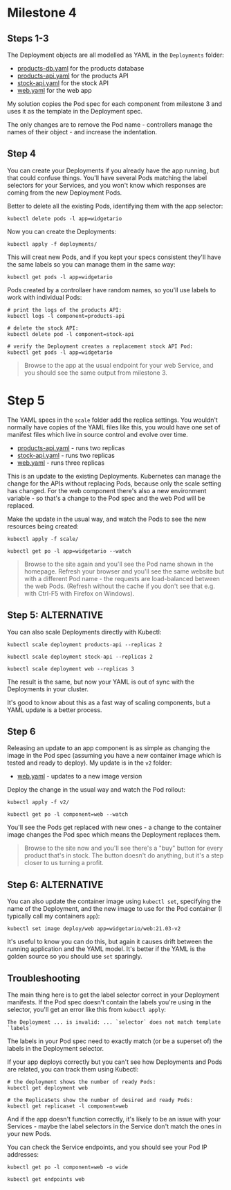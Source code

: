 # Milestone 4

## Steps 1-3

The Deployment objects are all modelled as YAML in the `Deployments` folder:

- [products-db.yaml](deployments/products-db.yaml) for the products database 
- [products-api.yaml](deployments/products-api.yaml) for the products API 
- [stock-api.yaml](deployments/stock-api.yaml) for the stock API 
- [web.yaml](deployments/web.yaml) for the web app

My solution copies the Pod spec for each component from milestone 3 and uses it as the template in the Deployment spec. 

The only changes are to remove the Pod name - controllers manage the names of their object - and increase the indentation.

## Step 4

You can create your Deployments if you already have the app running, but that could confuse things. You'll have several Pods matching the label selectors for your Services, and you won't know which responses are coming from the new Deployment Pods.

Better to delete all the existing Pods, identifying them with the app selector:

```
kubectl delete pods -l app=widgetario
```

Now you can create the Deployments:

```
kubectl apply -f deployments/
```

This will creat new Pods, and if you kept your specs consistent they'll have the same labels so you can manage them in the same way:

```
kubectl get pods -l app=widgetario
```

Pods created by a controllaer have random names, so you'll use labels to work with individual Pods:

```
# print the logs of the products API:
kubectl logs -l component=products-api

# delete the stock API:
kubectl delete pod -l component=stock-api

# verify the Deployment creates a replacement stock API Pod:
kubectl get pods -l app=widgetario
```

> Browse to the app at the usual endpoint for your web Service, and you should see the same output from milestone 3.

# Step 5

The YAML specs in the `scale` folder add the replica settings. You wouldn't normally have copies of the YAML files like this, you would have one set of manifest files which live in source control and evolve over time.

- [products-api.yaml](scale/products-api.yaml) - runs two replicas
- [stock-api.yaml](scale/stock-api.yaml) - runs two replicas
- [web.yaml](scale/web.yaml) - runs three replicas

This is an update to the existing Deployments. Kubernetes can manage the change for the APIs without replacing Pods, because only the scale setting has changed. For the web component there's also a new environment variable - so that's a change to the Pod spec and the web Pod will be replaced.

Make the update in the usual way, and watch the Pods to see the new resources being created:

```
kubectl apply -f scale/

kubectl get po -l app=widgetario --watch
```

> Browse to the site again and you'll see the Pod name shown in the homepage. Refresh your browser and you'll see the same website but with a different Pod name - the requests are load-balanced between the web Pods. (Refresh without the cache if you don't see that e.g. with Ctrl-F5 with Firefox on Windows).

## Step 5: ALTERNATIVE

You can also scale Deployments directly with Kubectl:

```
kubectl scale deployment products-api --replicas 2

kubectl scale deployment stock-api --replicas 2

kubectl scale deployment web --replicas 3
```

The result is the same, but now your YAML is out of sync with the Deployments in your cluster.

It's good to know about this as a fast way of scaling components, but a YAML update is a better process.

## Step 6

Releasing an update to an app component is as simple as changing the image in the Pod spec (assuming you have a new container image which is tested and ready to deploy). My update is in the `v2` folder:

- [web.yaml](v2/web.yaml) - updates to a new image version

Deploy the change in the usual way and watch the Pod rollout:

```
kubectl apply -f v2/

kubectl get po -l component=web --watch
```

You'll see the Pods get replaced with new ones - a change to the container image changes the Pod spec which means the Deployment replaces them.

> Browse to the site now and you'll see there's a "buy" button for every product that's in stock. The button doesn't do anything, but it's a step closer to us turning a profit.

## Step 6: ALTERNATIVE

You can also update the container image using `kubectl set`, specifying the name of the Deployment, and the new image to use for the Pod container (I typically call my containers `app`): 

```
kubectl set image deploy/web app=widgetario/web:21.03-v2
```

It's useful to know you can do this, but again it causes drift between the running application and the YAML model. It's better if the YAML is the golden source so you should use `set` sparingly.

## Troubleshooting

The main thing here is to get the label selector correct in your Deployment manifests. If the Pod spec doesn't contain the labels you're using in the selector, you'll get an error like this from `kubectl apply`:

```
The Deployment ... is invalid: ... `selector` does not match template `labels`
```

The labels in your Pod spec need to exactly match (or be a superset of) the labels in the Deployment selector.

If your app deploys correctly but you can't see how Deployments and Pods are related, you can track them using Kubectl:

```
# the deployment shows the number of ready Pods:
kubectl get deployment web

# the ReplicaSets show the number of desired and ready Pods:
kubectl get replicaset -l component=web
```

And if the app doesn't function correctly, it's likely to be an issue with your Services - maybe the label selectors in the Service don't match the ones in your new Pods.

You can check the Service endpoints, and you should see your Pod IP addresses:

```
kubectl get po -l component=web -o wide

kubectl get endpoints web
```